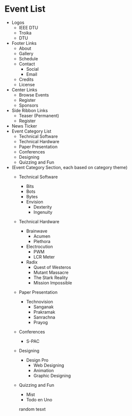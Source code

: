 # Event List
* Logos
	* IEEE DTU
	* Troika
	* DTU
* Footer Links
	* About
	* Gallery
	* Schedule
	* Contact
		* Social
		* Email
	* Credits
	* License
* Center Links
	* Browse Events
	* Register
	* Sponsors
* Side Ribbon Links
	* Teaser (Permanent)
	* Register
* News Ticker
* Event Category List
	* Technical Software
	* Technical Hardware
	* Paper Presentation
	* Conferences
	* Designing
	* Quizzing and Fun
* (Event Category Section, each based on category theme)
	* Technical Software
		* Bits
		* Bots
		* Bytes
		* Envision
			* Dexterity
			* Ingenuity
	* Technical Hardware
		* Brainwave
			* Acumen
			* Plethora
		* Electrocution
			* PWM
			* LCR Meter
		* Radix
			* Quest of Westeros
			* Mutant Massacre
			* The Stark Reality
			* Mission Impossible
	* Paper Presentation
		* Technovision
			* Sanganak
			* Prakramak
			* Sanrachna
			* Prayog
	* Conferences
		* S-PAC
	* Designing
		* Design Pro
			* Web Designing
			* Animation
			* Graphic Designing
	* Quizzing and Fun
		* Mist
		* Todo en Uno
		
		
		random tesxt
